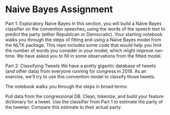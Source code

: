 # Naive Bayes Assignment

Part 1: Exploratory Naive Bayes
In this section, you will build a Naïve Bayes classifier on the convention speeches, using the words of the speech text to predict the party (either Republican or Democratic). Your starting notebook walks you through the steps of fitting and using a Naïve Bayes model from the NLTK package. This repo includes some code that would help you limit the number of words you consider in your model, which might improve run-time. We have asked you to fill in some observations from the fitted model.

Part 2: Classifying Tweets
We have a pretty gigantic database of tweets (and other data) from everyone running for congress in 2018. As an exercise, we'll try to use this convention model to classify those tweets.

The notebook walks you through the steps in broad terms:

Pull data from the congressional DB.
Clean, tokenize, and build your feature dictionary for a tweet.
Use the classifier from Part 1 to estimate the party of the tweeter.
Compare this estimate to their actual party.

